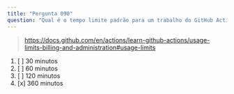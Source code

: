 ```yaml
---
title: "Pergunta 090"
question: "Qual é o tempo limite padrão para um trabalho do GitHub Actions?"
---
```



> https://docs.github.com/en/actions/learn-github-actions/usage-limits-billing-and-administration#usage-limits
1. [ ] 30 minutos  
1. [ ] 60 minutos  
1. [ ] 120 minutos  
1. [x] 360 minutos  
